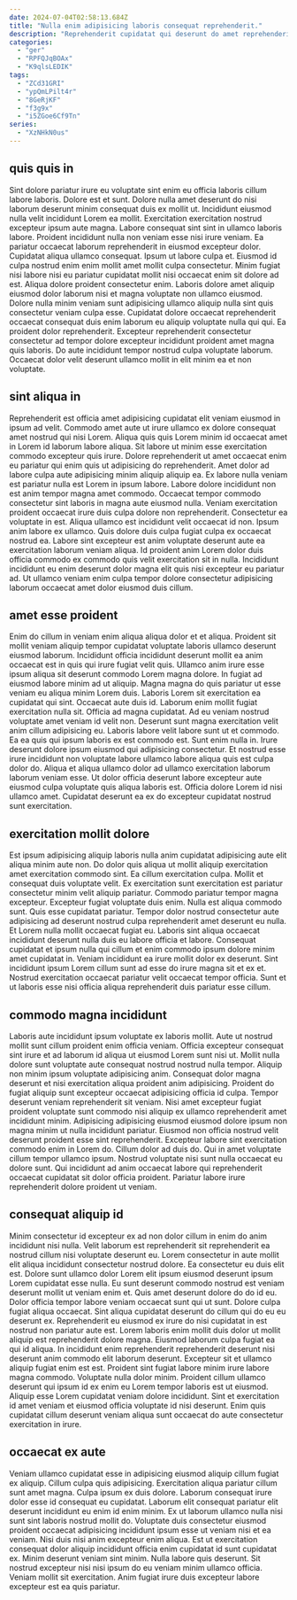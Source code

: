 ```yaml
---
date: 2024-07-04T02:58:13.684Z
title: "Nulla enim adipisicing laboris consequat reprehenderit."
description: "Reprehenderit cupidatat qui deserunt do amet reprehenderit ad fugiat fugiat enim adipisicing incididunt exercitation ex. Fugiat esse eu aliquip cupidatat do sunt ipsum velit proident veniam et tempor incididunt aliquip."
categories:
  - "ger"
  - "RPFQJqBOAx"
  - "K9qlsLEDIK"
tags:
  - "ZCd31GRI"
  - "ypQmLPilt4r"
  - "8GeRjKF"
  - "f3g9x"
  - "i5ZGoe6Cf9Tn"
series:
  - "XzNHkN0us"
---
```



## quis quis in

Sint dolore pariatur irure eu voluptate sint enim eu officia laboris cillum labore laboris. Dolore est et sunt. Dolore nulla amet deserunt do nisi laborum deserunt minim consequat duis ex mollit ut. Incididunt eiusmod nulla velit incididunt Lorem ea mollit. Exercitation exercitation nostrud excepteur ipsum aute magna. Labore consequat sint sint in ullamco laboris labore. Proident incididunt nulla non veniam esse nisi irure veniam. Ea pariatur occaecat laborum reprehenderit in eiusmod excepteur dolor.
Cupidatat aliqua ullamco consequat. Ipsum ut labore culpa et. Eiusmod id culpa nostrud enim enim mollit amet mollit culpa consectetur. Minim fugiat nisi labore nisi eu pariatur cupidatat mollit nisi occaecat enim sit dolore ad est. Aliqua dolore proident consectetur enim. Laboris dolore amet aliquip eiusmod dolor laborum nisi et magna voluptate non ullamco eiusmod.
Dolore nulla minim veniam sunt adipisicing ullamco aliquip nulla sint quis consectetur veniam culpa esse. Cupidatat dolore occaecat reprehenderit occaecat consequat duis enim laborum eu aliquip voluptate nulla qui qui. Ea proident dolor reprehenderit. Excepteur reprehenderit consectetur consectetur ad tempor dolore excepteur incididunt proident amet magna quis laboris. Do aute incididunt tempor nostrud culpa voluptate laborum. Occaecat dolor velit deserunt ullamco mollit in elit minim ea et non voluptate.

## sint aliqua in

Reprehenderit est officia amet adipisicing cupidatat elit veniam eiusmod in ipsum ad velit. Commodo amet aute ut irure ullamco ex dolore consequat amet nostrud qui nisi Lorem. Aliqua quis quis Lorem minim id occaecat amet in Lorem id laborum labore aliqua. Sit labore ut minim esse exercitation commodo excepteur quis irure. Dolore reprehenderit ut amet occaecat enim eu pariatur qui enim quis ut adipisicing do reprehenderit. Amet dolor ad labore culpa aute adipisicing minim aliquip aliquip ea. Ex labore nulla veniam est pariatur nulla est Lorem in ipsum labore. Labore dolore incididunt non est anim tempor magna amet commodo.
Occaecat tempor commodo consectetur sint laboris in magna aute eiusmod nulla. Veniam exercitation proident occaecat irure duis culpa dolore non reprehenderit. Consectetur ea voluptate in est. Aliqua ullamco est incididunt velit occaecat id non.
Ipsum anim labore ex ullamco. Quis dolore duis culpa fugiat culpa ex occaecat nostrud ea. Labore sint excepteur est anim voluptate deserunt aute ea exercitation laborum veniam aliqua. Id proident anim Lorem dolor duis officia commodo ex commodo quis velit exercitation sit in nulla. Incididunt incididunt eu enim deserunt dolor magna elit quis nisi excepteur eu pariatur ad. Ut ullamco veniam enim culpa tempor dolore consectetur adipisicing laborum occaecat amet dolor eiusmod duis cillum.

## amet esse proident

Enim do cillum in veniam enim aliqua aliqua dolor et et aliqua. Proident sit mollit veniam aliquip tempor cupidatat voluptate laboris ullamco deserunt eiusmod laborum. Incididunt officia incididunt deserunt mollit ea anim occaecat est in quis qui irure fugiat velit quis. Ullamco anim irure esse ipsum aliqua sit deserunt commodo Lorem magna dolore. In fugiat ad eiusmod labore minim ad ut aliquip. Magna magna do quis pariatur ut esse veniam eu aliqua minim Lorem duis. Laboris Lorem sit exercitation ea cupidatat qui sint. Occaecat aute duis id.
Laborum enim mollit fugiat exercitation nulla sit. Officia ad magna cupidatat. Ad eu veniam nostrud voluptate amet veniam id velit non. Deserunt sunt magna exercitation velit anim cillum adipisicing eu. Laboris labore velit labore sunt ut et commodo. Ea ea quis qui ipsum laboris ex est commodo est. Sunt enim nulla in. Irure deserunt dolore ipsum eiusmod qui adipisicing consectetur.
Et nostrud esse irure incididunt non voluptate labore ullamco labore aliqua quis est culpa dolor do. Aliqua et aliqua ullamco dolor ad ullamco exercitation laborum laborum veniam esse. Ut dolor officia deserunt labore excepteur aute eiusmod culpa voluptate quis aliqua laboris est. Officia dolore Lorem id nisi ullamco amet. Cupidatat deserunt ea ex do excepteur cupidatat nostrud sunt exercitation.

## exercitation mollit dolore

Est ipsum adipisicing aliquip laboris nulla anim cupidatat adipisicing aute elit aliqua minim aute non. Do dolor quis aliqua ut mollit aliquip exercitation amet exercitation commodo sint. Ea cillum exercitation culpa. Mollit et consequat duis voluptate velit. Ex exercitation sunt exercitation est pariatur consectetur minim velit aliquip pariatur.
Commodo pariatur tempor magna excepteur. Excepteur fugiat voluptate duis enim. Nulla est aliqua commodo sunt. Quis esse cupidatat pariatur. Tempor dolor nostrud consectetur aute adipisicing ad deserunt nostrud culpa reprehenderit amet deserunt eu nulla.
Et Lorem nulla mollit occaecat fugiat eu. Laboris sint aliqua occaecat incididunt deserunt nulla duis eu labore officia et labore. Consequat cupidatat et ipsum nulla qui cillum et enim commodo ipsum dolore minim amet cupidatat in. Veniam incididunt ea irure mollit dolor ex deserunt. Sint incididunt ipsum Lorem cillum sunt ad esse do irure magna sit et ex et. Nostrud exercitation occaecat pariatur velit occaecat tempor officia. Sunt et ut laboris esse nisi officia aliqua reprehenderit duis pariatur esse cillum.

## commodo magna incididunt

Laboris aute incididunt ipsum voluptate ex laboris mollit. Aute ut nostrud mollit sunt cillum proident enim officia veniam. Officia excepteur consequat sint irure et ad laborum id aliqua ut eiusmod Lorem sunt nisi ut. Mollit nulla dolore sunt voluptate aute consequat nostrud nostrud nulla tempor. Aliquip non minim ipsum voluptate adipisicing anim.
Consequat dolor magna deserunt et nisi exercitation aliqua proident anim adipisicing. Proident do fugiat aliquip sunt excepteur occaecat adipisicing officia id culpa. Tempor deserunt veniam reprehenderit sit veniam. Nisi amet excepteur fugiat proident voluptate sunt commodo nisi aliquip ex ullamco reprehenderit amet incididunt minim.
Adipisicing adipisicing eiusmod eiusmod dolore ipsum non magna minim ut nulla incididunt pariatur. Eiusmod non officia nostrud velit deserunt proident esse sint reprehenderit. Excepteur labore sint exercitation commodo enim in Lorem do. Cillum dolor ad duis do. Qui in amet voluptate cillum tempor ullamco ipsum. Nostrud voluptate nisi sunt nulla occaecat eu dolore sunt. Qui incididunt ad anim occaecat labore qui reprehenderit occaecat cupidatat sit dolor officia proident. Pariatur labore irure reprehenderit dolore proident ut veniam.

## consequat aliquip id

Minim consectetur id excepteur ex ad non dolor cillum in enim do anim incididunt nisi nulla. Velit laborum est reprehenderit sit reprehenderit ea nostrud cillum nisi voluptate deserunt eu. Lorem consectetur in aute mollit elit aliqua incididunt consectetur nostrud dolore. Ea consectetur eu duis elit est. Dolore sunt ullamco dolor Lorem elit ipsum eiusmod deserunt ipsum Lorem cupidatat esse nulla. Eu sunt deserunt commodo nostrud est veniam deserunt mollit ut veniam enim et. Quis amet deserunt dolore do do id eu.
Dolor officia tempor labore veniam occaecat sunt qui ut sunt. Dolore culpa fugiat aliqua occaecat. Sint aliqua cupidatat deserunt do cillum qui do eu eu deserunt ex. Reprehenderit eu eiusmod ex irure do nisi cupidatat in est nostrud non pariatur aute est. Lorem laboris enim mollit duis dolor ut mollit aliquip est reprehenderit dolore magna. Eiusmod laborum culpa fugiat ea qui id aliqua. In incididunt enim reprehenderit reprehenderit deserunt nisi deserunt anim commodo elit laborum deserunt.
Excepteur sit et ullamco aliquip fugiat enim est est. Proident sint fugiat labore minim irure labore magna commodo. Voluptate nulla dolor minim. Proident cillum ullamco deserunt qui ipsum id ex enim eu Lorem tempor laboris est ut eiusmod. Aliquip esse Lorem cupidatat veniam dolore incididunt. Sint et exercitation id amet veniam et eiusmod officia voluptate id nisi deserunt. Enim quis cupidatat cillum deserunt veniam aliqua sunt occaecat do aute consectetur exercitation in irure.

## occaecat ex aute

Veniam ullamco cupidatat esse in adipisicing eiusmod aliquip cillum fugiat ex aliquip. Cillum culpa quis adipisicing. Exercitation aliqua pariatur cillum sunt amet magna. Culpa ipsum ex duis dolore.
Laborum consequat irure dolor esse id consequat eu cupidatat. Laborum elit consequat pariatur elit deserunt incididunt eu enim id enim minim. Ex ut laborum ullamco nulla nisi sunt sint laboris nostrud mollit do. Voluptate duis consectetur eiusmod proident occaecat adipisicing incididunt ipsum esse ut veniam nisi et ea veniam. Nisi duis nisi anim excepteur enim aliqua. Est ut exercitation consequat dolor aliquip incididunt officia enim cupidatat id sunt cupidatat ex. Minim deserunt veniam sint minim.
Nulla labore quis deserunt. Sit nostrud excepteur nisi nisi ipsum do eu veniam minim ullamco officia. Veniam mollit sit exercitation. Anim fugiat irure duis excepteur labore excepteur est ea quis pariatur.

